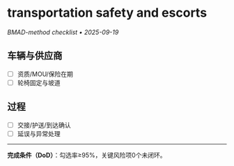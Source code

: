 # transportation safety and escorts

_BMAD-method checklist • 2025-09-19_

## 车辆与供应商

- [ ] 资质/MOU/保险在期
- [ ] 轮椅固定与坡道

## 过程

- [ ] 交接/护送/到达确认
- [ ] 延误与异常处理

---

**完成条件（DoD）**：勾选率≥95%，关键风险项0个未闭环。
